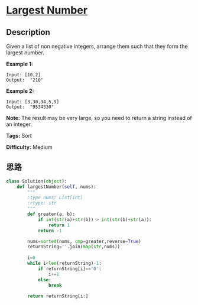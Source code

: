 # [Largest Number][title]

## Description

Given a list of non negative integers, arrange them such that they form the
largest number.

**Example 1:**
            Input: [10,2]    Output:  "210"

**Example 2:**
            Input: [3,30,34,5,9]    Output:  "9534330"    

**Note:** The result may be very large, so you need to return a string instead
of an integer.


**Tags:** Sort

**Difficulty:** Medium

## 思路

``` python
class Solution(object):
    def largestNumber(self, nums):
        """
        :type nums: List[int]
        :rtype: str
        """
        def greater(a, b):
            if int(str(a)+str(b)) > int(str(b)+str(a)):
                return 1
            return -1

        nums=sorted(nums, cmp=greater,reverse=True)
        returnString=''.join(map(str,nums))
        
        i=0
        while i<len(returnString)-1:
            if returnString[i]=='0':
                i+=1
            else:
                break
                
        return returnString[i:]
        
        
```

[title]: https://leetcode.com/problems/largest-number
